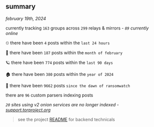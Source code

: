 
## summary
_february 19th, 2024_

currently tracking `163` groups across `299` relays & mirrors - _`89` currently online_

⏲ there have been `4` posts within the `last 24 hours`

🦈 there have been `187` posts within the `month of february`

🪐 there have been `774` posts within the `last 90 days`

🏚 there have been `380` posts within the `year of 2024`

🦕 there have been `9662` posts `since the dawn of ransomwatch`

there are `96` custom parsers indexing posts

_`20` sites using v2 onion services are no longer indexed - [support.torproject.org](https://support.torproject.org/onionservices/v2-deprecation/)_

> see the project [README](https://github.com/joshhighet/ransomwatch#ransomwatch--) for backend technicals
